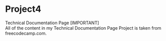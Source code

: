 # Project4<br>
Technical Documentation Page
[IMPORTANT]<br>
All of the content in my Technical Documentation Page Project is taken from freecodecamp.com. 
